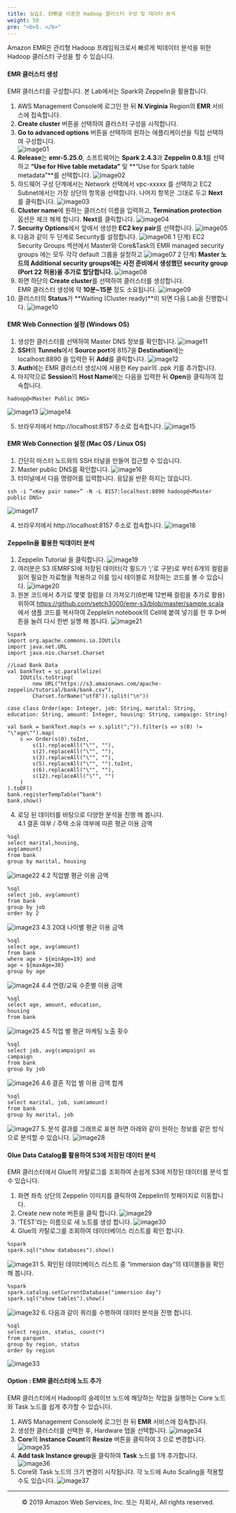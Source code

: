 ```yaml
---
title: 실습3. EMR을 이용한 Hadoop 클러스터 구성 및 데이터 분석
weight: 50
pre: "<b>5. </b>"
---
```


Amazon EMR은 관리형 Hadoop 프레임워크로서 빠르게 빅데이터 분석을 위한 Hadoop 클러스터 구성을 할 수 있습니다.<br/>

#### EMR 클러스터 생성
EMR 클러스터를 구성합니다. 본 Lab에서는 Spark와 Zeppelin을 활용합니다.<br/>
1. AWS Management Console에 로그인 한 뒤 **N.Virginia** Region의 **EMR** 서비스에 접속합니다.<br/>
2. **Create cluster** 버튼을 선택하여 클러스터 구성을 시작합니다.<br/>
3. **Go to advanced options** 버튼을 선택하여 원하는 애플리케이션을 직접 선택하여 구성합니다.<br/>
![image01](images/01.png)
4. **Release**는 **emr-5.25.0**, 소프트웨어는 **Spark 2.4.3**과 **Zeppelin 0.8.1**를 선택하고 **“Use for Hive table metadata”** 및 **“Use for Spark table metadata”**를 선택합니다.
![image02](images/02.png)
5. 하드웨어 구성 단계에서는 Network 선택에서 vpc-xxxxx 를 선택하고 EC2 Subnet에서는 가장 상단의 항목을 선택합니다. 나머지 항목은 그대로 두고 **Next** 를 클릭합니다.
![image03](images/03.png)
6. **Cluster name**에 원하는 클러스터 이름을 입력하고, **Termination protection** 옵션은 체크 해제 합니다. **Next**를 클릭합니다.
![image04](images/04.png)
7. **Security Options**에서 앞에서 생성한 **EC2 key pair**를 선택합니다.
![image05](images/05.png)
8. 다음과 같이 두 단계로 Security를 설정합니다.
![image06](images/06.png)
    1 단계) EC2 Security Groups 섹션에서 Master와 Core&Task의 EMR managed security groups 에는 모두 각각 default 그룹을 설정하고
    ![image07](images/07.png)
    2 단계) **Master 노드의 Additional security groups에는 사전 준비에서 생성했던 security group (Port 22 허용)을 추가로 할당합니다.**
    ![image08](images/08.png)
9. 화면 하단의 **Create cluster**를 선택하여 클러스터를 생성합니다.<br/>
EMR 클러스터 생성에 약 **10분~15분** 정도 소요됩니다.
![image09](images/09.png)
10. 클러스터의 **Status**가 **Waiting (Cluster ready)**이 되면 다음 Lab을 진행합니다.
![image10](images/10.png)

#### EMR Web Connection 설정 (Windows OS)
1. 생성한 클러스터를 선택하여 Master DNS 정보를 확인합니다.
![image11](images/11.png)
2. **SSH**의 **Tunnels**에서 **Source port**에 8157을 **Destination**에는 localhost:8890 을 입력한 뒤 **Add**를 클릭합니다.
![image12](images/12.png)
3. **Auth**에는 EMR 클러스터 생성시에 사용한 Key pair의 .ppk 키를 추가합니다.
4. 마지막으로 **Session**의 **Host Name**에는 다음을 입력한 뒤 **Open**을 클릭하여 접속합니다.
```
hadoop@<Master Public DNS>
```
![image13](images/13.png)
![image14](images/14.png)

5. 브라우저에서 http://localhost:8157 주소로 접속합니다.
![image15](images/15.png)

#### EMR Web Connection 설정 (Mac OS / Linux OS)
1. 간단히 마스터 노드와의 SSH 터널을 만들어 접근할 수 있습니다.
2. Master public DNS를 확인합니다.
![image16](images/16.png)
3. 터미널에서 다음 명령어를 입력합니다. 응답을 반환 하지는 않습니다.
```
ssh -i “<Key pair name>” -N -L 8157:localhost:8890 hadoop@<Master public DNS>
```
![image17](images/17.png)

4. 브라우저에서 http://localhost:8157 주소로 접속합니다.
![image18](images/18.png)

#### Zeppelin을 활용한 빅데이터 분석
1. Zeppelin Tutorial 을 클릭합니다.
![image19](images/19.png)
2. 여러분은 S3 (EMRFS)에 저장된 데이터(각 필드가 ‘;’로 구분)로 부터 6개의 컬럼을 읽어 필요한 자료형을 적용하고 이를 임시 테이블로 저장하는 코드를 볼 수 있습니다.
![image20](images/20.png)
3. 원본 코드에서 추가로 몇몇 컬럼을 더 가져오기(6번째 12번째 컬럼을 추가로 활용) 위하여 https://github.com/setch3000/emr-s3/blob/master/sample.scala 에서 샘플 코드를 복사하여 Zepplelin notebook의 Cell에 붙여 넣기를 한 후 ▷버튼을 눌려 다시 한번 실행 해 봅니다.
![image21](images/21.png)
```
%spark
import org.apache.commons.io.IOUtils
import java.net.URL
import java.nio.charset.Charset

//Load Bank Data
val bankText = sc.parallelize(
    IOUtils.toString(
        new URL("https://s3.amazonaws.com/apache-zeppelin/tutorial/bank/bank.csv"),
        Charset.forName("utf8")).split("\n"))

case class Order(age: Integer, job: String, marital: String, education: String, amount: Integer, housing: String, campaign: String)

val bank = bankText.map(s => s.split(";")).filter(s => s(0) != "\"age\"").map(
    s => Order(s(0).toInt,
        s(1).replaceAll("\"", ""),
        s(2).replaceAll("\"", ""),
        s(3).replaceAll("\"", ""),
        s(5).replaceAll("\"", "").toInt,
        s(6).replaceAll("\"", ""),
        s(12).replaceAll("\"", "")
    )
).toDF()
bank.registerTempTable(“bank")
bank.show()
```
4. 로딩 된 데이터를 바탕으로 다양한 분석을 진행 해 봅니다.<br/>
4.1 결혼 여부 / 주택 소유 여부에 따른 평균 이용 금액
```
%sql
select marital,housing,
avg(amount)
from bank
group by marital, housing
```
![image22](images/22.png)
4.2 직업별 평균 이용 금액
```
%sql
select job, avg(amount)
from bank
group by job
order by 2
```
![image23](images/23.png)
4.3 20대 나이별 평균 이용 금액
```
%sql
select age, avg(amount)
from bank
where age > ${minAge=19} and
age < ${maxAge=30}
group by age
```
![image24](images/24.png)
4.4 연령/교육 수준별 이용 금액
```
%sql
select age, amount, education,
housing
from bank
```
![image25](images/25.png)
4.5 직업 별 평균 마케팅 노출 횟수
```
%sql
select job, avg(campaign) as
campaign
from bank
group by job
```
![image26](images/26.png)
4.6 결혼 직업 별 이용 금액 합계
```
%sql
select marital, job, sum(amount)
from bank
group by marital, job
```
![image27](images/27.png)
5. 분석 결과를 그래프로 표현 하면 아래와 같이 원하는 정보를 같은 방식으로 분석할 수 있습니다.
![image28](images/28.png)

#### Glue Data Catalog를 활용하여 S3에 저장된 데이터 분석
EMR 클러스터에서 Glue의 카탈로그를 조회하여 손쉽게 S3에 저장된 데이터를 분석 할 수 있습니다.<br/>
1. 화면 좌측 상단의 Zeppelin 이미지를 클릭하여 Zeppelin의 첫페이지로 이동합니다.<br/>
2. Create new note 버튼을 클릭 합니다.
![image29](images/29.png)
3. ’TEST’라는 이름으로 새 노트를 생성 합니다.
![image30](images/30.png)
4. Glue의 카탈로그를 조회하여 데이터베이스 리스트를 확인 합니다.
```
%spark
spark.sql("show databases").show()
```
![image31](images/31.png)
5. 확인된 데이터베이스 리스트 중 “immersion day”의 테이블들을 확인해 봅니다.
```
%spark
spark.catalog.setCurrentDatabase("immersion day")
spark.sql("show tables").show()
```
![image32](images/32.png)
6. 다음과 같이 쿼리를 수행하여 데이터 분석을 진행 합니다.
```
%sql
select region, status, count(*)
from parquet
group by region, status
order by region
```
![image33](images/33.png)

#### Option : EMR 클러스터에 노드 추가
EMR 클러스터에서 Hadoop의 슬레이브 노드에 해당하는 작업을 실행하는 Core 노드와 Task 노드를 쉽게 추가할 수 있습니다.<br/>
1. AWS Management Console에 로그인 한 뒤 **EMR** 서비스에 접속합니다.<br/>
2. 생성한 클러스터를 선택한 후, Hardware 탭을 선택합니다.
![image34](images/34.png)
3. **Core**의 **Instance Count**의 **Resize** 버튼을 클릭하여 3 으로 변경합니다.
![image35](images/35.png)
4. **Add task Instance group**을 클릭하여 **Task** 노드를 1개 추가합니다.
![image36](images/35.png)
5. Core와 Task 노드의 크기 변경이 시작됩니다. 각 노드에 Auto Scaling을 적용할 수도 있습니다.
![image37](images/37.png)

---
<p align="center">
© 2019 Amazon Web Services, Inc. 또는 자회사, All rights reserved.
</p>

